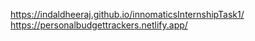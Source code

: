 https://indaldheeraj.github.io/innomaticsInternshipTask1/
https://personalbudgettrackers.netlify.app/
 
